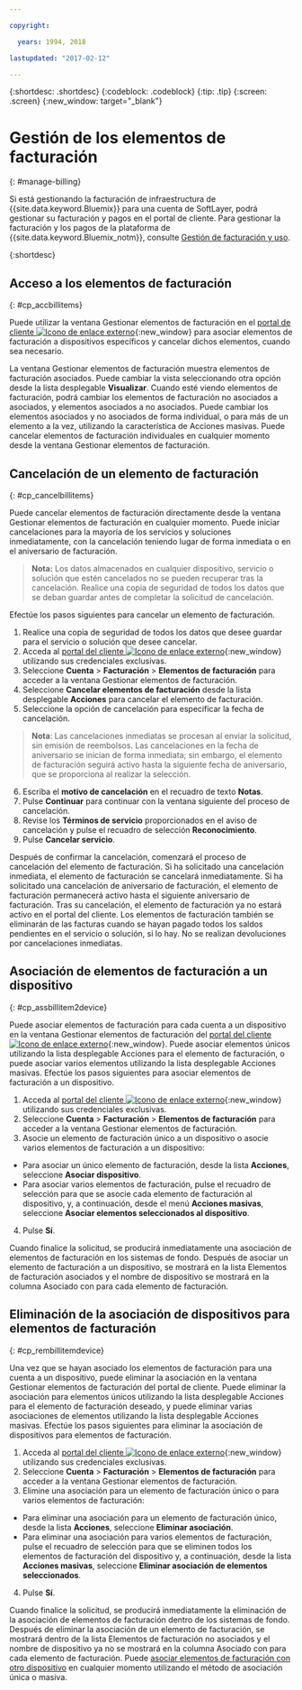 ```yaml
---

copyright:

  years: 1994, 2018

lastupdated: "2017-02-12"

---
```


{:shortdesc: .shortdesc}
{:codeblock: .codeblock}
{:tip: .tip}
{:screen: .screen}
{:new_window: target="_blank"}


# Gestión de los elementos de facturación
{: #manage-billing}

Si está gestionando la facturación de infraestructura de {{site.data.keyword.Bluemix}} para una cuenta de SoftLayer, podrá gestionar su facturación y pagos en el portal de cliente. Para gestionar la facturación y los pagos de la plataforma de {{site.data.keyword.Bluemix_notm}}, consulte [Gestión de facturación y uso](/docs/account/index.html).
  
{:shortdesc}

## Acceso a los elementos de facturación
{: #cp_accbillitems}

Puede utilizar la ventana Gestionar elementos de facturación en el [portal de cliente ![Icono de enlace externo](../icons/launch-glyph.svg)](https://control.softlayer.com/){:new_window} para asociar elementos de facturación a dispositivos específicos y cancelar dichos elementos, cuando sea necesario.

La ventana Gestionar elementos de facturación muestra elementos de facturación asociados. Puede cambiar la vista seleccionando otra opción desde la lista desplegable **Visualizar**. Cuando esté viendo elementos de facturación, podrá cambiar los elementos de facturación no asociados a asociados, y elementos asociados a no asociados. Puede cambiar los elementos asociados y no asociados de forma individual, o para más de un elemento a la vez, utilizando la característica de Acciones masivas. Puede cancelar elementos de facturación individuales en cualquier momento desde la ventana Gestionar elementos de facturación.


## Cancelación de un elemento de facturación
{: #cp_cancelbillitems}

Puede cancelar elementos de facturación directamente desde la ventana Gestionar elementos de facturación en cualquier momento. Puede iniciar cancelaciones para la mayoría de los servicios y soluciones inmediatamente, con la cancelación teniendo lugar de forma inmediata o en el aniversario de facturación.

> **Nota:** Los datos almacenados en cualquier dispositivo, servicio o solución que estén cancelados no se pueden recuperar tras la cancelación. Realice una copia de seguridad de todos los datos que se deban guardar antes de completar la solicitud de cancelación.

Efectúe los pasos siguientes para cancelar un elemento de facturación.

1. Realice una copia de seguridad de todos los datos que desee guardar para el servicio o solución que desee cancelar.
2. Acceda al [portal del cliente ![Icono de enlace externo](../icons/launch-glyph.svg)](https://control.softlayer.com/){:new_window} utilizando sus credenciales exclusivas.
3. Seleccione **Cuenta** > **Facturación** > **Elementos de facturación** para acceder a la ventana Gestionar elementos de facturación.
4. Seleccione **Cancelar elementos de facturación** desde la lista desplegable **Acciones** para cancelar el elemento de facturación.
5. Seleccione la opción de cancelación para especificar la fecha de cancelación.
>**Nota**: Las cancelaciones inmediatas se procesan al enviar la solicitud, sin emisión de reembolsos. Las cancelaciones en la fecha de aniversario se inician de forma inmediata; sin embargo, el elemento de facturación seguirá activo hasta la siguiente fecha de aniversario, que se proporciona al realizar la selección.
6. Escriba el **motivo de cancelación** en el recuadro de texto **Notas**.
7. Pulse **Continuar** para continuar con la ventana siguiente del proceso de cancelación.
8. Revise los **Términos de servicio** proporcionados en el aviso de cancelación y pulse el recuadro de selección **Reconocimiento**.
9. Pulse **Cancelar servicio**.

Después de confirmar la cancelación, comenzará el proceso de cancelación del elemento de facturación. Si ha solicitado una cancelación inmediata, el elemento de facturación se cancelará inmediatamente. Si ha solicitado una cancelación de aniversario de facturación, el elemento de facturación permanecerá activo hasta el siguiente aniversario de facturación. Tras su cancelación, el elemento de facturación ya no estará activo en el portal del cliente. Los elementos de facturación también se eliminarán de las facturas cuando se hayan pagado todos los saldos pendientes en el servicio o solución, si lo hay. No se realizan devoluciones por cancelaciones inmediatas.


## Asociación de elementos de facturación a un dispositivo
{: #cp_assbillitem2device}

Puede asociar elementos de facturación para cada cuenta a un dispositivo en la ventana Gestionar elementos de facturación del [portal del cliente ![Icono de enlace externo](../icons/launch-glyph.svg)](https://control.softlayer.com/){:new_window}. Puede asociar elementos únicos utilizando la lista desplegable Acciones para el elemento de facturación, o puede asociar varios elementos utilizando la lista desplegable Acciones masivas. Efectúe los pasos siguientes para asociar elementos de facturación a un dispositivo.

1. Acceda al [portal del cliente ![Icono de enlace externo](../icons/launch-glyph.svg)](https://control.softlayer.com/){:new_window} utilizando sus credenciales exclusivas.
2. Seleccione **Cuenta** > **Facturación** > **Elementos de facturación** para acceder a la ventana Gestionar elementos de facturación.
3. Asocie un elemento de facturación único a un dispositivo o asocie varios elementos de facturación a un dispositivo:
  * Para asociar un único elemento de facturación, desde la lista **Acciones**, seleccione **Asociar dispositivo**.
  * Para asociar varios elementos de facturación, pulse el recuadro de selección para que se asocie cada elemento de facturación al dispositivo, y, a continuación, desde el menú **Acciones masivas**, seleccione **Asociar elementos seleccionados al dispositivo**.
4. Pulse **Sí**.

Cuando finalice la solicitud, se producirá inmediatamente una asociación de elementos de facturación en los sistemas de fondo. Después de asociar un elemento de facturación a un dispositivo, se mostrará en la lista Elementos de facturación asociados y el nombre de dispositivo se mostrará en la columna Asociado con para cada elemento de facturación.


## Eliminación de la asociación de dispositivos para elementos de facturación
{: #cp_rembillitemdevice}

Una vez que se hayan asociado los elementos de facturación para una cuenta a un dispositivo, puede eliminar la asociación en la ventana Gestionar elementos de facturación del portal de cliente. Puede eliminar la asociación para elementos únicos utilizando la lista desplegable Acciones para el elemento de facturación deseado, y puede eliminar varias asociaciones de elementos utilizando la lista desplegable Acciones masivas. Efectúe los pasos siguientes para eliminar la asociación de dispositivos para elementos de facturación.

1. Acceda al [portal del cliente ![Icono de enlace externo](../icons/launch-glyph.svg)](https://control.softlayer.com/){:new_window} utilizando sus credenciales exclusivas.
2. Seleccione **Cuenta** > **Facturación** > **Elementos de facturación** para acceder a la ventana Gestionar elementos de facturación.
3. Elimine una asociación para un elemento de facturación único o para varios elementos de facturación:
  * Para eliminar una asociación para un elemento de facturación único, desde la lista **Acciones**, seleccione **Eliminar asociación**.
  * Para eliminar una asociación para varios elementos de facturación, pulse el recuadro de selección para que se eliminen todos los elementos de facturación del dispositivo y, a continuación, desde la lista **Acciones masivas**, seleccione **Eliminar asociación de elementos seleccionados**.
4. Pulse **Sí**.

Cuando finalice la solicitud, se producirá inmediatamente la eliminación de la asociación de elementos de facturación dentro de los sistemas de fondo. Después de eliminar la asociación de un elemento de facturación, se mostrará dentro de la lista Elementos de facturación no asociados y el nombre de dispositivo ya no se mostrará en la columna Asociado con para cada elemento de facturación. Puede [asociar elementos de facturación con otro dispositivo](/docs/customer-portal/cpmanacctbillpay.html#cp_assbillitem2device) en cualquier momento utilizando el método de asociación única o masiva.
